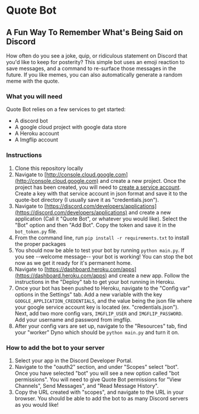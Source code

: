 # Quote Bot
## A Fun Way To Remember What's Being Said on Discord

How often do you see a joke, quip, or ridiculous statement on Discord that you'd like to keep for posterity? This simple bot uses an emoji reaction to save messages, and a command to re-surface those messages in the future. If you like memes, you can also automatically generate a random meme with the quote.

### What you will need
Quote Bot relies on a few services to get started:
 - A discord bot
 - A google cloud project with google data store
 - A Heroku account
 - A Imgflip account

### Instructions
1. Clone this repository locally
2. Navigate to [http://console.cloud.google.com](http://console.cloud.google.com) and create a new project. Once the project has been created, you will need to [create a service account](https://cloud.google.com/iam/docs/creating-managing-service-account-keys). Create a key with that service account in json format and save it to the quote-bot directory (I usually save it as "credentials.json").
3. Navigate to [https://discord.com/developers/applications](https://discord.com/developers/applications) and create a new application (Call it "Quote Bot", or whatever you would like). Select the "Bot" option and then "Add Bot". Copy the token and save it in the `bot_token.py` file.
4. From the command line, run `pip install -r requirements.txt` to install the proper packages
5. You should now be able to test your bot by running `python main.py`. If you see --welcome message-- your bot is working! You can stop the bot now as we get it ready for it's permanent home.
6. Navigate to [https://dashboard.heroku.com/apps](https://dashboard.heroku.com/apps) and create a new app. Follow the instructions in the "Deploy" tab to get your bot running in Heroku.
7. Once your bot has been pushed to Heroku, navigate to the "Config var" options in the Settings" tab. Add a new variable with the key `GOOGLE_APPLICATION_CREDENTIALS`, and the value being the json file where your google service account key is located (ex. "credentials.json"). Next, add two more config vars, `IMGFLIP_USER` and `IMGFLIP_PASSWORD`. Add your username and password from imgflip.
8. After your config vars are set up, navigate to the "Resources" tab, find your "worker" Dyno which should be `python main.py` and turn it on.

### How to add the bot to your server
1. Select your app in the Discord Developer Portal.
2. Navigate to the "oauth2" section, and under "Scopes" select "bot". Once you have selected "bot" you will see a new option called "bot permissions". You will need to give Quote Bot permissions for "View Channels", Send Messages", and "Read Message History". 
3. Copy the URL created with "scopes", and navigate to the URL in your browser. You should be able to add the bot to as many Discord servers as you would like!